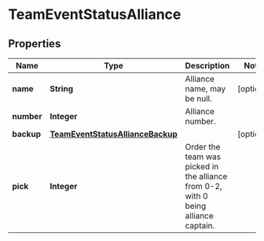 
# TeamEventStatusAlliance

## Properties
Name | Type | Description | Notes
------------ | ------------- | ------------- | -------------
**name** | **String** | Alliance name, may be null. |  [optional]
**number** | **Integer** | Alliance number. | 
**backup** | [**TeamEventStatusAllianceBackup**](TeamEventStatusAllianceBackup.md) |  |  [optional]
**pick** | **Integer** | Order the team was picked in the alliance from 0-2, with 0 being alliance captain. | 



